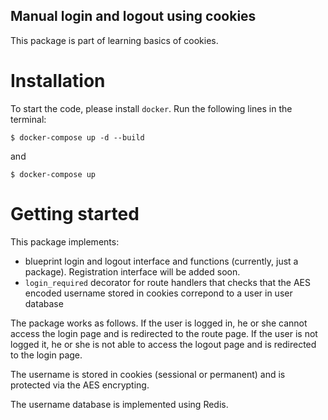 ## Manual login and logout using cookies
This package is part of learning basics
of cookies.

# Installation
To start the code, please install `docker`.
Run the following lines in the terminal:

`$ docker-compose up -d --build`

and

`$ docker-compose up`

# Getting started
This package implements:
* blueprint login and logout interface and functions
 (currently, just a package). Registration interface
 will be added soon.
* `login_required` decorator for route handlers
 that checks that the AES encoded username
 stored in cookies correpond to a user in user
 database
 
The package works as follows. If the user is logged in, he or she cannot
access the login page and is redirected to
the route page. If the user is not logged it,
he or she is not able to access the logout page
and is redirected to the login page.

The username is stored in cookies (sessional or
permanent) and is protected via the AES encrypting.

The username database is implemented using Redis.  